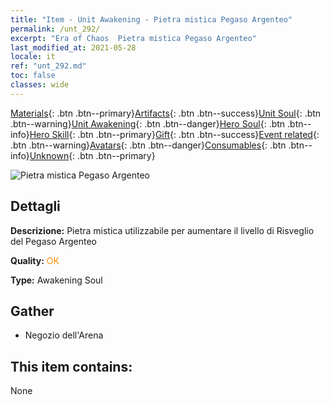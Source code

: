 ```yaml
---
title: "Item - Unit Awakening - Pietra mistica Pegaso Argenteo"
permalink: /unt_292/
excerpt: "Era of Chaos  Pietra mistica Pegaso Argenteo"
last_modified_at: 2021-05-28
locale: it
ref: "unt_292.md"
toc: false
classes: wide
---
```

 [Materials](/ItemsIT/){: .btn .btn--primary}[Artifacts](/ItemsIT/Artifacts/){: .btn .btn--success}[Unit Soul](/ItemsIT/UnitSoul/){: .btn .btn--warning}[Unit Awakening](/ItemsIT/UnitAwakening/){: .btn .btn--danger}[Hero Soul](/ItemsIT/HeroSoul/){: .btn .btn--info}[Hero Skill](/ItemsIT/HeroSkill/){: .btn .btn--primary}[Gift](/ItemsIT/Gift/){: .btn .btn--success}[Event related](/ItemsIT/Events/){: .btn .btn--warning}[Avatars](/ItemsIT/Avatars/){: .btn .btn--danger}[Consumables](/ItemsIT/Consumables/){: .btn .btn--info}[Unknown](/ItemsIT/Unknown/){: .btn .btn--primary}

 ![Pietra mistica Pegaso Argenteo](/images/u/tia_yinyifeima.jpg)

## Dettagli
 **Descrizione:** Pietra mistica utilizzabile per aumentare il livello di Risveglio del Pegaso Argenteo

 **Quality:** <span style="color: #FF8C00">OK</span>

 **Type:** Awakening Soul

## Gather

*    Negozio dell'Arena 

## This item contains:

  None

